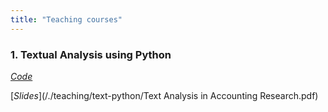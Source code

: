 ```yaml
---
title: "Teaching courses"
---
```


### 1. Textual Analysis using Python

[*Code*](/./teaching/text-python/00-read-file.ipynb)

[*Slides*](/./teaching/text-python/Text Analysis in Accounting Research.pdf)


